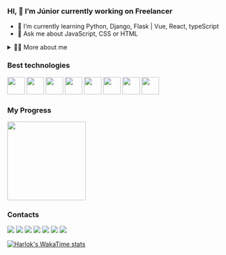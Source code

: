 ### HI, 🔭 I’m Júnior currently working on Freelancer
- 🌱 I’m currently learning Python, Django, Flask | Vue, React, typeScript
- 💬 Ask me about JavaScript, CSS or HTML

<!-- Dropdown -->

<details>
  <summary>👨‍💻 More about me</summary>

  - 💬 I am 40 years old, currently living in Brazil. I have intermediate English. I'm also a content creator on YouTube since 2024, which helped me develop important skills such as creativity, communication, marketing, analytical capability, community and social media management.

  - ⚡ I enjoy reading, whether it's a good book, manga, or comics, as well as watching movies and playing games! I believe that our personal interests contribute to a more refined perception of things and problem-solving. \o/
</details> 

### Best technologies

<div>
     <img src="https://cdn.jsdelivr.net/gh/devicons/devicon@latest/icons/vitejs/vitejs-original.svg" width="40" />
     <img src="https://cdn.jsdelivr.net/gh/devicons/devicon@latest/icons/vuejs/vuejs-original.svg" width="40" />
     <img src="https://cdn.jsdelivr.net/gh/devicons/devicon@latest/icons/react/react-original.svg" width="40" />
     <img src="https://cdn.jsdelivr.net/gh/devicons/devicon@latest/icons/typescript/typescript-original.svg" width="40" />
     <img src="https://cdn.jsdelivr.net/gh/devicons/devicon@latest/icons/javascript/javascript-plain.svg" width="40" />
     <img src="https://cdn.jsdelivr.net/gh/devicons/devicon@latest/icons/css3/css3-original.svg" width="40" />
     <img src="https://cdn.jsdelivr.net/gh/devicons/devicon@latest/icons/html5/html5-original.svg" width="40" />
     <img src="https://cdn.jsdelivr.net/gh/devicons/devicon@latest/icons/python/python-original.svg" width="40" />              
</div>

### My Progress

<!-- Github Progress -->

<div>
  <a href="https://github.com/juniorgrecco">
    <img height="180em" src="https://github-readme-stats.vercel.app/api/top-langs/?username=juniorgrecco&layout=compact&langs_count=7&theme=dark"/>
    <!--img height="180em" src="https://github-readme-stats.vercel.app/api?username=juniorgrecco&show_icons=true&theme=dark&include_all_commits=true&count_private=true"/-->
  </a>
</div>

### Contacts


<div> 
  <a href="#" target="_blank"><img src="https://img.shields.io/badge/fiverr-1DBF73?style=for-the-badge&logo=fiverr&logoColor=white" target="_blank"></a>
  <a href="https://www.youtube.com/@juniorgreccodev" target="_blank"><img src="https://img.shields.io/badge/YouTube-FF0000?style=for-the-badge&logo=youtube&logoColor=white" target="_blank"></a>
  <a href="https://www.instagram.com/juhgrecco/" target="_blank"><img src="https://img.shields.io/badge/-Instagram-%23E4405F?style=for-the-badge&logo=instagram&logoColor=white" target="_blank"></a>
 	<a href="https://www.twitch.tv/juhgrecco" target="_blank"><img src="https://img.shields.io/badge/Twitch-9146FF?style=for-the-badge&logo=twitch&logoColor=white" target="_blank"></a>
  <a href="https://discord.com/channels/1229543881897545749/1229543882476228652" target="_blank"><img src="https://img.shields.io/badge/Discord-7289DA?style=for-the-badge&logo=discord&logoColor=white" target="_blank"></a> 
  <a href = "mailto:juhgrecco@outlook.com"><img src="https://img.shields.io/badge/-Outlook-%23333?style=for-the-badge&logo=gmail&logoColor=white" target="_blank"></a>
  <a href="https://www.linkedin.com/in/juhgrecco-dev/" target="_blank"><img src="https://img.shields.io/badge/-LinkedIn-%230077B5?style=for-the-badge&logo=linkedin&logoColor=white" target="_blank"></a> 

[![Harlok's WakaTime stats](https://github-readme-stats.vercel.app/api/wakatime?username=juniorgrecco)](https://github.com/juniorgrecco/github-readme-stats)
